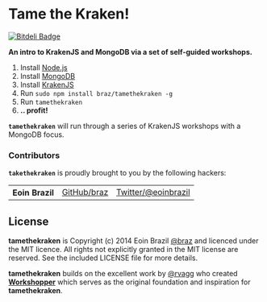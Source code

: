 # Tame the Kraken!

[![Bitdeli Badge](https://d2weczhvl823v0.cloudfront.net/braz/takethekraken/trend.png)](https://bitdeli.com/free "Bitdeli Badge")

**An intro to KrakenJS and MongoDB via a set of self-guided workshops.**

  1. Install [Node.js](http://nodejs.org/)
  2. Install [MongoDB](http://mongodb.org/)
  3. Install [KrakenJS](http://krakenjs.com/)
  4. Run `sudo npm install braz/tamethekraken -g`
  5. Run `tamethekraken`
  6. **.. profit!**

  <b><code>tamethekraken</code></b> will run through a series of KrakenJS  workshops with a MongoDB focus.

### Contributors

<b><code>takethekraken</code></b> is proudly brought to you by the following hackers:

<table><tbody>
<tr><th align="left">Eoin Brazil</th><td><a href="https://github.com/braz">GitHub/braz</a></td><td><a href="https://twitter.com/eoinbrazil">Twitter/@eoinbrazil</a></td></tr>
</tbody></table>

## License
**tamethekraken** is Copyright (c) 2014 Eoin Brazil [@braz](https://twitter.com/eoinbrazil) and licenced under the MIT licence. All rights not explicitly granted in the MIT license are reserved. See the included LICENSE file for more details.

**tamethekraken** builds on the excellent work by [@rvagg](https://github.com/rvagg) who created **[Workshopper](https://github.com/rvagg/workshopper)** which serves as the original foundation and inspiration for **tamethekraken**.